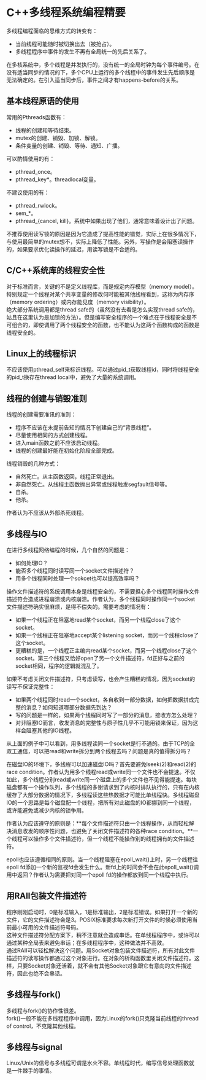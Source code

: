 # C++多线程系统编程精要
多线程编程面临的思维方式的转变有：
- 当前线程可能随时被切换出去（被抢占）。
- 多线程程序中事件的发生不再有全局统一的先后关系了。

在多核系统中，多个线程是并发执行的，没有统一的全局时钟为每个事件编号。在没有适当同步的情况的下，多个CPU上运行的多个线程中的事件发生先后顺序是无法确定的。在引入适当同步后，事件之间才有happens-before的关系。  

## 基本线程原语的使用

常用的Pthreads函数有：
- 线程的创建和等待结束。
- mutex的创建、销毁、加锁、解锁。
- 条件变量的创建、销毁、等待、通知、广播。

可以酌情使用的有：
- pthread\_once。
- pthread\_key\*。threadlocal变量。

不建议使用的有：
- pthread\_rwlock。
- sem\_\*。
- pthread\_{cancel, kill}。系统中如果出现了他们，通常意味着设计出了问题。

不推荐使用读写锁的原因是因为它造成了提高性能的错觉，实际上在很多情况下，与使用最简单的mutex想不，实际上降低了性能。另外，写操作是会阻塞读操作的，如果要求优化读操作的延迟，用读写锁是不合适的。  

## C/C++系统库的线程安全性
对于标准而言，关键的不是定义线程库，而是规定内存模型（memory model）。特别规定一个线程对某个共享变量的修改何时能被其他线程看到，这称为内存序（memory ordering）或内存能见度（memory visibility）。  
绝大部分系统调用都是thread safe的（虽然没有去看是怎么实现thread safe的，姑且在这里认为是加锁的方法）。但是编写安全程序的一个难点在于线程安全是不可组合的，即使调用了两个线程安全的函数，也不能认为这两个函数构成的函数是线程安全的。  

## Linux上的线程标识
不应该使用pthread\_self来标识线程。可以通过pid\_t获取线程id，同时将线程安全的pid\_t换存在thread local中，避免了大量的系统调用。  

## 线程的创建与销毁准则
线程的创建需要准讯的准则：
- 程序不应该在未提前告知的情况下创建自己的“背景线程”。
- 尽量使用相同的方式创建线程。
- 进入main函数之前不应该启动线程。
- 线程的创建最好能在初始化阶段全部完成。

线程销毁的几种方式：
- 自然死亡。从主函数返回，线程正常退出。
- 非自然死亡。从线程主函数抛出异常或线程触发segfault信号等。
- 自杀。
- 他杀。

作者认为不应该从外部杀死线程。  

## 多线程与IO
在进行多线程网络编程的时候，几个自然的问题是：
- 如何处理IO？
- 能否多个线程同时读写同一个socket文件描述符？
- 用多个线程同时处理一个sokcet也可以提高效率吗？

操作文件描述符的系统调用本身是线程安全的，不需要担心多个线程同时操作文件描述符会造成进程崩溃或内核崩溃。作者认为，多个线程同时操作同一个socket文件描述符确实很麻烦，是得不偿失的。需要考虑的情况有：
- 如果一个线程正在阻塞地read某个socket，而另一个线程close了这个socket。
- 如果一个线程正在阻塞地accept某个listening socket，而另一个线程close了这个socket。
- 更糟糕的是，一个线程正主编内read某个socket，而另一个线程close了这个socket。第三个线程又恰好open了另一个文件描述符，fd正好与之前的socket相同，程序的逻辑就混乱了。

如果不考虑关闭文件描述符，只考虑读写，也会产生糟糕的情况，因为socket的读写不保证完整性：
- 如果两个线程同时read一个socket，各自收到一部分数据，如何把数据拼成完整的消息？如何知道哪部分数据先到达？
- 写的问题是一样的，如果两个线程同时写了一部分的消息，接收方怎么处理？
- 对非阻塞IO而言，收发消息的完整性与原子性几乎不可能用锁来保证，因为这样会阻塞其他的IO线程。

从上面的例子中可以看到，用多线程读同一个socket是行不通的。由于TCP的全双工通信，可以把read和write拆分到两个线程去吗？问题是真的值得拆分吗？  

在磁盘IO的环境下，多线程可以加速磁盘IO吗？首先要避免lseek(2)和read(2)的race condition。作者认为用多个线程read或write同一个文件也不会提速。不仅如此，多个线程分别read或write同一个磁盘上的多个文件也不见得能提速。每块磁盘都有一个操作队列，多个线程的多谢请求到了内核时排队执行的，只有在内核缓存了大部分数据的情况下，多线程读这些热数据才可能比单线程快。多线程磁盘IO的一个思路是每个磁盘配一个线程，把所有对此磁盘的IO都挪到同一个线程，或许能避免或减少内核的锁争用。  

作者认为应该遵守的原则是：**每个文件描述符只由一个线程操作，从而轻松解决消息收发的顺序性问题，也避免了关闭文件描述符的各种race condition。**一个线程可以操作多个文件描述符，但一个线程不能操作别的线程拥有的文件描述符。  

epoll也应该遵循相同的原则。当一个线程阻塞在epoll\_wait()上时，另一个线程往epoll fd添加一个新的监视fd会发生什么。新fd上的时间会不会在此epoll\_wait()调用中返回？作者认为需要把对同一个epoll fd的操作都放到同一个线程中执行。


## 用RAII包装文件描述符
程序刚刚启动时，0是标准输入，1是标准输出，2是标准错误。如果打开一个新的文件，它的文件描述符会是3。POSIX标准要求每次新打开文件的时候必须使用当前最小可用的文件描述符号码。  
这种文件描述符分配方案下，稍不注意就会造成串话。在单线程程序中，或许可以通过某种全局表来避免串话；在多线程程序中，这种做法并不高效。  
通过RAII可以轻松解决这个问题。用Socket对象包装文件描述符，所有对此文件描述符的读写操作都通过这个对象进行。在对象的析构函数里关闭文件描述符。这样，只要Socket对象还活着，就不会有其他Socket对象跟它有意向的文件描述符，因此也绝不会串话。

## 多线程与fork()
多线程与fork()的协作性很差。  
fork()一般不能在多线程程序中调用，因为Linux的fork()只克隆当前线程的thread of control，不克隆其他线程。

## 多线程与signal
Linux/Unix的信号与多线程可谓是水火不容。单线程时代，编写信号处理函数就是一件棘手的事情。
